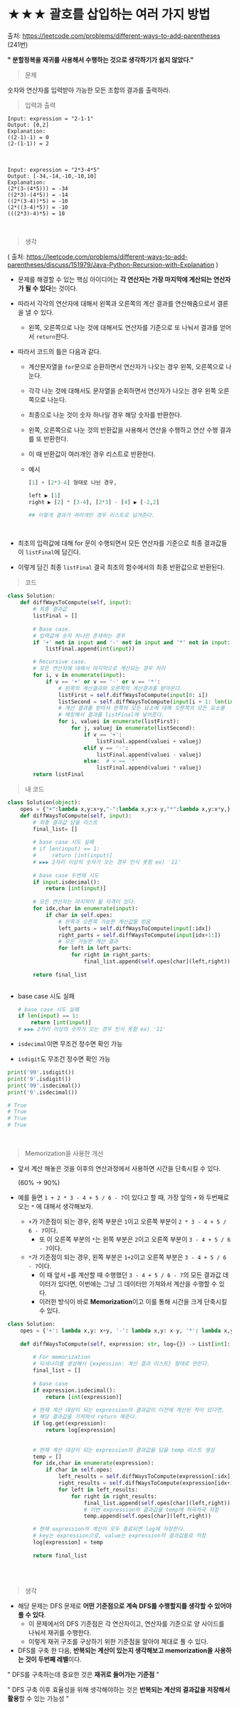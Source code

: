 # ★★★ 괄호를 삽입하는 여러 가지 방법

출처: https://leetcode.com/problems/different-ways-to-add-parentheses   (241번)



**" 분할정복을 재귀를 사용해서 수행하는 것으로 생각하기가 쉽지 않았다."**



> 문제

숫자와 연산자를 입력받아 가능한 모든 조합의 결과를 출력하라.     





> 입력과 출력

```
Input: expression = "2-1-1"
Output: [0,2]
Explanation:
((2-1)-1) = 0 
(2-(1-1)) = 2
```

​      

```
Input: expression = "2*3-4*5"
Output: [-34,-14,-10,-10,10]
Explanation:
(2*(3-(4*5))) = -34 
((2*3)-(4*5)) = -14 
((2*(3-4))*5) = -10 
(2*((3-4)*5)) = -10 
(((2*3)-4)*5) = 10
```

​     



> 생각 

( 출처: https://leetcode.com/problems/different-ways-to-add-parentheses/discuss/151979/Java-Python-Recursion-with-Explanation )



* 문제를 해결할 수 있는 핵심 아이디어는 **각 연산자는 가장 마지막에 계산되는 연산자가 될 수 있다**는 것이다. 

* 따라서 각각의 연산자에 대해서 왼쪽과 오른쪽의 계산 결과를 연산해줌으로서 결론을 낼 수 있다. 

  * 왼쪽, 오른쪽으로 나눈 것에 대해서도 연산자를 기준으로 또 나눠서 결과를 얻어서 `return`한다.

* 따라서 코드의 틀은 다음과 같다.

  * 계산문자열을 `for`문으로 순환하면서 연산자가 나오는 경우 왼쪽, 오른쪽으로 나눈다.

  * 각각 나눈 것에 대해서도 문자열을 순회하면서 연산자가 나오는 경우 왼쪽 오른쪽으로 나눈다.

  * 최종으로 나눈 것이 숫자 하나일 경우 해당 숫자를 반환한다.

  * 왼쪽, 오른쪽으로 나눈 것의 반환값을 사용해서 연산을 수행하고 연산 수행 결과를 또 반환한다.

  * 이 때 반환값이 여러개인 경우 리스트로 반환한다.

  * 예시

    ```python
    [1] + [2*3-4] 형태로 나뉜 경우,
    
    left ▶ [1]
    right ▶ [2] * [3-4], [2*3] - [4] ▶ [-2,2]
    
    ## 이렇게 결과가 여러개인 경우 리스트로 넘겨준다.
    ```

    ​      

* 최초의 입력값에 대해 for 문이 수행되면서 모든 연산자를 기준으로 최종 결과값들이 `listFinal`에 담긴다.
* 이렇게 담긴 최종 `listFinal` 결국 최초의 함수에서의 최종 반환값으로 반환된다.       





> 코드

```python
class Solution:
    def diffWaysToCompute(self, input):
        # 최종 결과값
        listFinal = []
        
        # Base case.
        # 입력값에 숫자 하나만 존재하는 경우
        if '+' not in input and '-' not in input and '*' not in input:
            listFinal.append(int(input))

        # Recursive case.
        # 모든 연산자에 대해서 마지막으로 계산되는 경우 처리
        for i, v in enumerate(input):
            if v == '+' or v == '-' or v == '*':
                # 왼쪽의 계산결과와 오른쪽의 계산결과를 받아온다.
                listFirst = self.diffWaysToCompute(input[0: i])
                listSecond = self.diffWaysToCompute(input[i + 1: len(input)])
                # 계산 결과를 받아서 왼쪽의 모든 요소에 대해 오른쪽의 모든 요소를
                # 매칭해서 결과를 listFinal에 넣어준다.
                for i, valuei in enumerate(listFirst):
                    for j, valuej in enumerate(listSecond):
                        if v == '+':
                            listFinal.append(valuei + valuej)
                        elif v == '-':
                            listFinal.append(valuei - valuej)
                        else:  # v == '*'
                            listFinal.append(valuei * valuej)
        return listFinal
```







> 내 코드

```python
class Solution(object):
    opes = {"+":lambda x,y:x+y,"-":lambda x,y:x-y,"*":lambda x,y:x*y,}
    def diffWaysToCompute(self, input):
        # 최종 결과값 담을 리스트
        final_list= []
        
        # base case 시도 실패 
        # if len(input) == 1:
        #     return [int(input)]
        # ▶▶▶ 2자리 이상의 숫자가 오는 경우 인식 못함 ex) '11'
        
        # base case 두번재 시도
        if input.isdecimal():
            return [int(input)]
        
        # 모든 연산자는 마지막이 될 자격이 있다.
        for idx,char in enumerate(input):
            if char in self.opes:
                # 왼쪽과 오른쪽 가능한 계산값들 받음 
                left_parts = self.diffWaysToCompute(input[:idx])
                right_parts = self.diffWaysToCompute(input[idx+1:])
                # 모든 가능한 계산 결과
                for left in left_parts:
                    for right in right_parts:
                        final_list.append(self.opes[char](left,right))
        
        return final_list 
                
```





* base case 시도 실패 

  ```python
  # base case 시도 실패 
  if len(input) == 1:
      return [int(input)]
  # ▶▶▶ 2자리 이상의 숫자가 오는 경우 인식 못함 ex) '11'
  ```



* `isdecimal`이면 무조건 정수면 확인 가능
*  `isdigit`도 무조건 정수면 확인 가능

```python
print('99'.isdigit())
print('9'.isdigit())
print('99'.isdecimal())
print('9'.isdecimal())

# True
# True
# True
# True
```

​      



> Memorization을 사용한 개선

* 앞서 계산 해놓은 것을 이후의 연산과정에서 사용하면 시간을 단축시킬 수 있다.

  (60% → 90%)

* 예를 들면 `1 + 2 * 3 - 4 + 5 / 6 - 7`이 있다고 할 때, 가장 앞의 `+` 와 두번째로 오는 `*` 에 대해서 생각해보자. 

  * `+`가 기준점이 되는 경우, 왼쪽 부분은 `1`이고 오른쪽 부분이 `2 * 3 - 4 + 5 / 6 - 7`이다.
    * 또 이 오른쪽 부분의 `*`는 왼쪽 부분은 `2`이고 오른쪽 부분이 `3 - 4 + 5 / 6 - 7`이다.
  * `*`가 기준점이 되는 경우, 왼쪽 부분은 `1+2`이고 오른쪽 부분은 `3 - 4 + 5 / 6 - 7`이다.
    * 이 때 앞서 `+`를 계산할 때 수행했던 `3 - 4 + 5 / 6 - 7`의 모든 결과값 데이터가 있다면, 이번에는 그냥 그 데이터만 가져와서 계산을 수행할 수 있다.
    * 이러한 방식이 바로 **Memorization**이고 이를 통해 시간을 크게 단축시킬 수 있다.

```python
class Solution:
    opes = {'+': lambda x,y: x+y, '-': lambda x,y: x-y, '*': lambda x,y: x*y, }
    
    def diffWaysToCompute(self, expression: str, log={}) -> List[int]:
        
        # For memorization
        # 딕셔너리를 생성해서 {expession: 계산 결과 리스트} 형태로 만든다.
        final_list = []
        
        # base case
        if expression.isdecimal():
            return [int(expression)]
        
        # 현재 계산 대상이 되는 expression의 결과값이 이전에 계산된 적이 있다면,
        # 해당 결과값을 가져와서 return 해준다.
        if log.get(expression):
            return log[expression]
        
        
        # 현재 계산 대상이 되는 expression의 결과값을 담을 temp 리스트 생성
        temp = []
        for idx,char in enumerate(expression):
            if char in self.opes:
                left_results = self.diffWaysToCompute(expression[:idx])
                right_results = self.diffWaysToCompute(expression[idx+1:])
                for left in left_results:
                    for right in right_results:
                        final_list.append(self.opes[char](left,right))
                        # 이번 expression의 결과값을 temp에 차곡차곡 저장
                        temp.append(self.opes[char](left,right))

		# 현재 expression의 계산이 모두 종료되면 log에 저장한다.
        # key는 expression으로, value는 expression의 결과값들로 저장
        log[expression] = temp        
        
        return final_list
        
```

​     



> 생각

* 해당 문제는 DFS 문제로 **어떤 기준점으로 계속 DFS를 수행할지를 생각할 수 있어야 풀 수 있다**.
  * 이 문제에서의 DFS 기준점은 각 연산자이고, 연산자를 기준으로 양 사이드를 나눠서 재귀를 수행한다.
  * 이렇게 재귀 구조를 구상하기 위한 기준점을 알아야 제대로 풀 수 있다.
* DFS를 구축 한 다음, **반복되는 계산이 있는지 생각해보고 memorization을 사용하는 것이 두번째 레벨**이다.





" DFS를 구축하는데 중요한 것은 **재귀로 들어가는 기준점** "

" DFS 구축 이후 효율성을 위해 생각해야하는 것은 **반복되는 계산의 결과값을 저장해서 활용**할 수 있는 가능성 "